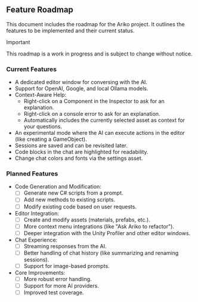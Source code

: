 ## Feature Roadmap

This document includes the roadmap for the Ariko project.
It outlines the features to be implemented and their current status.

> [!IMPORTANT]
> This roadmap is a work in progress and is subject to change without notice.

### Current Features

-   A dedicated editor window for conversing with the AI.
-  Support for OpenAI, Google, and local Ollama models.
-   Context-Aware Help:
    -   Right-click on a Component in the Inspector to ask for an explanation.
    -   Right-click on a console error to ask for an explanation.
    -   Automatically includes the currently selected asset as context for your questions.
-   An experimental mode where the AI can execute actions in the editor (like creating a GameObject).
-   Sessions are saved and can be revisited later.
-   Code blocks in the chat are highlighted for readability.
-   Change chat colors and fonts via the settings asset.

### Planned Features

-   Code Generation and Modification:
    -   [ ] Generate new C# scripts from a prompt.
    -   [ ] Add new methods to existing scripts.
    -   [ ] Modify existing code based on user requests.
-   Editor Integration:
    -   [ ] Create and modify assets (materials, prefabs, etc.).
    -   [ ] More context menu integrations (like "Ask Ariko to refactor").
    -   [ ] Deeper integration with the Unity Profiler and other editor windows.
-   Chat Experience:
    -   [ ] Streaming responses from the AI.
    -   [ ] Better handling of chat history (like summarizing and renaming sessions).
    -   [ ] Support for image-based prompts.
-   Core Improvements:
    -   [ ] More robust error handling.
    -   [ ] Support for more AI providers.
    -   [ ] Improved test coverage.
